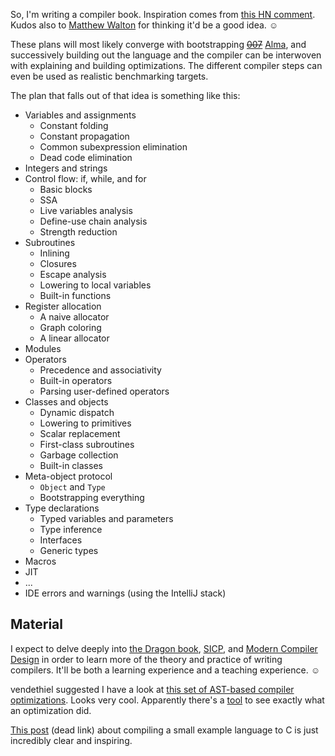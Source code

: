 So, I'm writing a compiler book. Inspiration comes from [this HN comment](http://news.ycombinator.com/item?id=3840545).
Kudos also to [Matthew Walton](http://twitter.com/#!/MaW/status/191172939301920768)
for thinking it'd be a good idea. ☺

These plans will most likely converge with bootstrapping
<del>[007](https://github.com/masak/007)</del> [Alma](https://github.com/masak/007/issues/277), and successively building out the language
and the compiler can be interwoven with explaining and building optimizations.
The different compiler steps can even be used as realistic benchmarking
targets.

The plan that falls out of that idea is something like this:

* Variables and assignments
    * Constant folding
    * Constant propagation
    * Common subexpression elimination
    * Dead code elimination
* Integers and strings
* Control flow: if, while, and for
    * Basic blocks
    * SSA
    * Live variables analysis
    * Define-use chain analysis
    * Strength reduction
* Subroutines
    * Inlining
    * Closures
    * Escape analysis
    * Lowering to local variables
    * Built-in functions
* Register allocation
    * A naive allocator
    * Graph coloring
    * A linear allocator
* Modules
* Operators
    * Precedence and associativity
    * Built-in operators
    * Parsing user-defined operators
* Classes and objects
    * Dynamic dispatch
    * Lowering to primitives
    * Scalar replacement
    * First-class subroutines
    * Garbage collection
    * Built-in classes
* Meta-object protocol
    * `Object` and `Type`
    * Bootstrapping everything
* Type declarations
    * Typed variables and parameters
    * Type inference
    * Interfaces
    * Generic types
* Macros
* JIT
* ...
* IDE errors and warnings (using the IntelliJ stack)

## Material

I expect to delve deeply into [the Dragon book](http://www.amazon.com/Compilers-Principles-Techniques-Tools-Edition/dp/0321486811),
[SICP](http://www.amazon.com/Structure-Interpretation-Computer-Programs-Edition/dp/0070004846),
and [Modern Compiler Design](http://www.amazon.com/Modern-Compiler-Design-D-Grune/dp/0471976970) in
order to learn more of the theory and practice of writing compilers. It'll be both a learning
experience and a teaching experience. ☺

vendethiel suggested I have a look at [this set of AST-based compiler optimizations](https://github.com/estools/esmangle/tree/master/lib/pass). Looks very cool. Apparently there's a [tool](https://github.com/estools/esmangle/tree/master/test/compare) to see exactly what an optimization did.

[This post](http://jozefg.bitbucket.org/posts/2015-03-24-pcf.html) (dead link) about compiling a small example language to C is just incredibly clear and inspiring.
